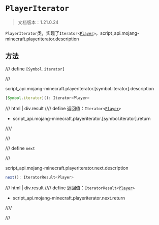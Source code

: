 # `PlayerIterator`

> 文档版本：1.21.0.24

`PlayerIterator`类，实现了<code>Iterator&lt;<a href="../player/">Player</a>&gt;</code>。script_api.mojang-minecraft.playeriterator.description

## 方法

/// define
`[Symbol.iterator]`


///

script_api.mojang-minecraft.playeriterator.[symbol.iterator].description

```js
[Symbol.iterator](): Iterator<Player>
```

/// html | div.result
//// define
返回值：<code>Iterator&lt;<a href="../player/">Player</a>&gt;</code>

- script_api.mojang-minecraft.playeriterator.[symbol.iterator].return


////

///


/// define
`next`


///

script_api.mojang-minecraft.playeriterator.next.description

```js
next(): IteratorResult<Player>
```

/// html | div.result
//// define
返回值：<code>IteratorResult&lt;<a href="../player/">Player</a>&gt;</code>

- script_api.mojang-minecraft.playeriterator.next.return


////

///

